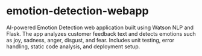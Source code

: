 # emotion-detection-webapp
AI-powered Emotion Detection web application built using Watson NLP and Flask. The app analyzes customer feedback text and detects emotions such as joy, sadness, anger, disgust, and fear. Includes unit testing, error handling, static code analysis, and deployment setup.
